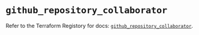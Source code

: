 # `github_repository_collaborator`

Refer to the Terraform Registory for docs: [`github_repository_collaborator`](https://registry.terraform.io/providers/integrations/github/5.39.0/docs/resources/repository_collaborator).
